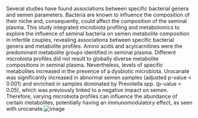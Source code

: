 Several studies have found associations between specific bacterial genera and semen parameters. Bacteria are known to influence the composition of their niche and, consequently, could affect the composition of the seminal plasma. This study integrated microbiota profiling and metabolomics to explore the influence of seminal bacteria on semen metabolite composition in infertile couples, revealing associations between specific bacterial genera and metabolite profiles. Amino acids and acylcarnitines were the predominant metabolite groups identified in seminal plasma. Different microbiota profiles did not result to globally diverse metabolite compositions in seminal plasma. Nevertheless, levels of specific metabolites increased in the presence of a dysbiotic microbiota. Urocanate was significantly increased in abnormal semen samples (adjusted p-value < 0.001) and enriched in samples dominated by Prevotella spp. (p-value < 0.05), which was previously linked to a negative impact on semen. Therefore, varying microbiota profiles can influence the abundance of certain metabolites, potentially having an immunomodulatory effect, as seen with urocanate.![image](https://github.com/dfmemicrobiota/seminal_metabolites/assets/75491874/c64d61d4-5ef2-498e-878e-7a288b46cd9a)
